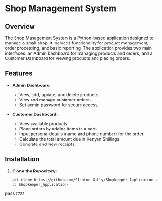 # Shop Management System

## Overview

The Shop Management System is a Python-based application designed to manage a small shop. It includes functionality for product management, order processing, and basic reporting. The application provides two main interfaces: an Admin Dashboard for managing products and orders, and a Customer Dashboard for viewing products and placing orders.

## Features

- **Admin Dashboard:**
  - View, add, update, and delete products.
  - View and manage customer orders.
  - Set admin password for secure access.

- **Customer Dashboard:**
  - View available products.
  - Place orders by adding items to a cart.
  - Input personal details (name and phone number) for the order.
  - Calculate the total amount due in Kenyan Shillings.
  - Generate and view receipts.

## Installation

1. **Clone the Repository:**

   ```bash
   git clone https://github.com/Clinton-Gilly/Shopkeeper_Application-.git
   cd Shopkeeper_Application-


pass    `7722 `
